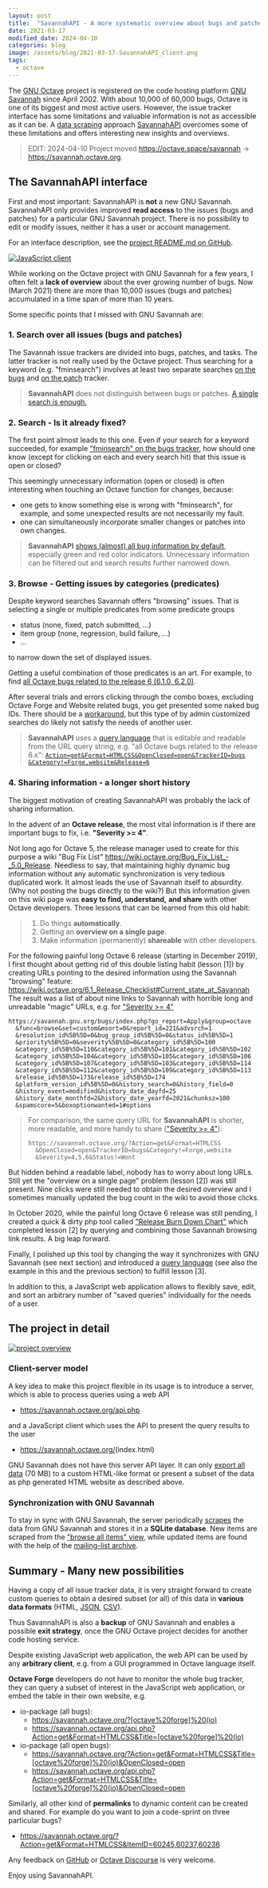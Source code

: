 ```yaml
---
layout: post
title:  "SavannahAPI - A more systematic overview about bugs and patches"
date: 2021-03-17
modified_date: 2024-04-10
categories: blog
image: /assets/blog/2021-03-17-SavannahAPI_client.png
tags:
  - octave
---
```


The [GNU Octave](https://octave.org) project is registered on the code hosting
platform [GNU Savannah](https://savannah.gnu.org/) since April 2002.
With about 10,000 of 60,000 bugs,
Octave is one of its biggest and most active users.
However, the issue tracker interface has some limitations
and valuable information is not as accessible as it can be.
A [data scraping](https://en.wikipedia.org/wiki/Web_scraping) approach
[SavannahAPI](https://github.com/gnu-octave/SavannahAPI)
overcomes some of these limitations
and offers interesting new insights and overviews.

> EDIT: 2024-04-10 Project moved <https://octave.space/savannah> &rarr; <https://savannah.octave.org>.


## The SavannahAPI interface

First and most important: SavannahAPI is **not** a new GNU Savannah.
SavannahAPI only provides improved **read access** to the issues
(bugs and patches) for a particular GNU Savannah project.
There is no possibility to edit or modify issues,
neither it has a user or account management.

For an interface description, see the
[project README.md on GitHub](https://github.com/gnu-octave/SavannahAPI).

[![JavaScript client](/assets/blog/2021-03-17-SavannahAPI_client.png)](https://savannah.octave.org/)

While working on the Octave project with GNU Savannah for a few years,
I often felt a **lack of overview** about the ever growing number of bugs.
Now (March 2021) there are more than 10,000 issues (bugs and patches)
accumulated in a time span of more than 10 years.

Some specific points that I missed with GNU Savannah are:


### 1. Search over all issues (bugs and patches)

The Savannah issue trackers are divided into bugs, patches, and tasks.
The latter tracker is not really used by the Octave project.
Thus searching for a keyword (e.g. "fminsearch")
involves at least two separate searches
[on the bugs](https://savannah.gnu.org/search/?Search=Search&words=fminsearch&type_of_search=bugs&only_group_id=1925&exact=1&max_rows=25#options)
and
[on the patch](https://savannah.gnu.org/search/?Search=Search&words=fminsearch&type_of_search=patch&only_group_id=1925&exact=1&max_rows=25#options)
tracker.

> **SavannahAPI** does not distinguish between bugs or patches.
> [A single search is enough.](https://savannah.octave.org/?Action=get&Format=HTMLCSS&OrderBy=TrackerID,!ItemID&Keywords=fminsearch)


### 2. Search - Is it already fixed?

The first point almost leads to this one.
Even if your search for a keyword succeeded, for example
["fminsearch" on the bugs tracker](https://savannah.gnu.org/search/?Search=Search&words=fminsearch&type_of_search=bugs&only_group_id=1925&exact=1&max_rows=25#options),
how should one know (except for clicking on each and every search hit)
that this issue is open or closed?

This seemingly unnecessary information (open or closed) is often interesting
when touching an Octave function for changes, because:
- one gets to know something else is wrong with "fminsearch", for example,
  and some unexpected results are not necessarily my fault.
- one can simultaneously incorporate smaller changes or patches into own changes.

> **SavannahAPI**
> [shows (almost) all bug information by default](https://savannah.octave.org/?Action=get&Format=HTMLCSS&OrderBy=TrackerID,!ItemID&Keywords=fminsearch),
> especially green and red color indicators.
> Unnecessary information can be filtered out and search results
> further narrowed down.

### 3. Browse - Getting issues by categories (predicates)

Despite keyword searches Savannah offers "browsing" issues.
That is selecting a single or multiple predicates from some predicate groups

- status (none, fixed, patch submitted, ...)
- item group (none, regression, build failure, ...)
- ...

to narrow down the set of displayed issues.

Getting a useful combination of those predicates is an art.
For example, to find
[all Octave bugs related to the release 6 (6.1.0, 6.2.0)](https://savannah.gnu.org/bugs/index.php?go_report=Apply&group=octave&func=browse&set=custom&msort=0&report_id=221&advsrch=1&resolution_id%5B%5D=0&bug_group_id%5B%5D=0&status_id%5B%5D=1&priority%5B%5D=0&severity%5B%5D=0&category_id%5B%5D=100&category_id%5B%5D=110&category_id%5B%5D=101&category_id%5B%5D=102&category_id%5B%5D=104&category_id%5B%5D=105&category_id%5B%5D=106&category_id%5B%5D=107&category_id%5B%5D=103&category_id%5B%5D=114&category_id%5B%5D=112&category_id%5B%5D=109&category_id%5B%5D=113&release_id%5B%5D=173&release_id%5B%5D=174&platform_version_id%5B%5D=0&history_search=0&history_field=0&history_event=modified&history_date_dayfd=25&history_date_monthfd=2&history_date_yearfd=2021&chunksz=100&spamscore=5&boxoptionwanted=1#options).

After several trials and errors clicking through the combo boxes,
excluding Octave Forge and Website related bugs,
you get presented some naked bug IDs.
There should be a [workaround](https://savannah.nongnu.org/support/?110340),
but this type of by admin customized searches do likely not satisfy the needs
of another user.

> **SavannahAPI** uses a
> [query language](https://github.com/gnu-octave/SavannahAPI#api-parameter-syntax-and-grammar)
> that is editable and readable from the URL query string,
> e.g. "all Octave bugs related to the release 6.x":
> [`Action=get&Format=HTMLCSS&OpenClosed=open&TrackerID=bugs` `&Category!=Forge,website&Release=6`](https://savannah.octave.org/?Action=get&Format=HTMLCSS&OpenClosed=open&TrackerID=bugs&Category!=Forge,website&Release=6)


### 4. Sharing information - a longer short history

The biggest motivation of creating SavannahAPI was probably the lack of
sharing information.

In the advent of an **Octave release**,
the most vital information is if there are important bugs to fix,
i.e. **"Severity >= 4"**.

Not long ago for Octave 5, the release manager used to create for this purpose
a wiki "Bug Fix List" <https://wiki.octave.org/Bug_Fix_List_-_5.0_Release>.
Needless to say, that maintaining highly dynamic bug information
without any automatic synchronization is very tedious duplicated work.
It almost leads the use of Savannah itself to absurdity.
(Why not posting the bugs directly to the wiki?)
But this information given on this wiki page was **easy to find, understand,**
**and share** with other Octave developers.
Three lessons that can be learned from this old habit:

> 1. Do things **automatically**.
> 2. Getting an **overview on a single page**.
> 3. Make information (permanently) **shareable** with other developers.

For the following painful long Octave 6 release (starting in December 2019),
I first thought about getting rid of this double listing habit (lesson [1])
by creating URLs pointing to the desired information using
the Savannah "browsing" feature:
<https://wiki.octave.org/6.1_Release_Checklist#Current_state_at_Savannah>
The result was a list of about nine links to Savannah
with horrible long and unreadable "magic" URLs,
e.g. for
["Severity >= 4"](https://savannah.gnu.org/bugs/index.php?go_report=Apply&group=octave&func=browse&set=custom&msort=0&report_id=101&advsrch=1&status_id%5B%5D=1&resolution_id%5B%5D=100&resolution_id%5B%5D=1&resolution_id%5B%5D=102&resolution_id%5B%5D=103&resolution_id%5B%5D=10&resolution_id%5B%5D=9&resolution_id%5B%5D=4&resolution_id%5B%5D=11&resolution_id%5B%5D=8&resolution_id%5B%5D=6&resolution_id%5B%5D=7&resolution_id%5B%5D=2&submitted_by%5B%5D=0&assigned_to%5B%5D=0&category_id%5B%5D=100&category_id%5B%5D=110&category_id%5B%5D=101&category_id%5B%5D=102&category_id%5B%5D=104&category_id%5B%5D=105&category_id%5B%5D=106&category_id%5B%5D=107&category_id%5B%5D=103&category_id%5B%5D=114&category_id%5B%5D=112&category_id%5B%5D=109&bug_group_id%5B%5D=0&severity%5B%5D=7&severity%5B%5D=8&severity%5B%5D=9&priority%5B%5D=0&summary=&details=&sumORdet=0&history_search=0&history_field=0&history_event=modified&history_date_dayfd=10&history_date_monthfd=12&history_date_yearfd=2019&chunksz=100&spamscore=5&boxoptionwanted=1#options)
```
https://savannah.gnu.org/bugs/index.php?go_report=Apply&group=octave
  &func=browse&set=custom&msort=0&report_id=221&advsrch=1
  &resolution_id%5B%5D=0&bug_group_id%5B%5D=0&status_id%5B%5D=1
  &priority%5B%5D=0&severity%5B%5D=0&category_id%5B%5D=100
  &category_id%5B%5D=110&category_id%5B%5D=101&category_id%5B%5D=102
  &category_id%5B%5D=104&category_id%5B%5D=105&category_id%5B%5D=106
  &category_id%5B%5D=107&category_id%5B%5D=103&category_id%5B%5D=114
  &category_id%5B%5D=112&category_id%5B%5D=109&category_id%5B%5D=113
  &release_id%5B%5D=173&release_id%5B%5D=174
  &platform_version_id%5B%5D=0&history_search=0&history_field=0
  &history_event=modified&history_date_dayfd=25
  &history_date_monthfd=2&history_date_yearfd=2021&chunksz=100
  &spamscore=5&boxoptionwanted=1#options
```

> For comparison,
> the same query URL for **SavannahAPI** is shorter, more readable,
> and more handy to share
> (["Severity >= 4"](https://savannah.octave.org/?Action=get&Format=HTMLCSS&OpenClosed=open&TrackerID=bugs&Category!=Forge,website&Severity=4,5,6&Status!=Wont)):
> ```
> https://savannah.octave.org/?Action=get&Format=HTMLCSS
>   &OpenClosed=open&TrackerID=bugs&Category!=Forge,website
>   &Severity=4,5,6&Status!=Wont
> ```

But hidden behind a readable label, nobody has to worry about long URLs.
Still yet the "overview on a single page" problem (lesson [2])
was still present.
Nine clicks were still needed to obtain the desired overview
and I sometimes manually updated the bug count in the wiki
to avoid those clicks.

In October 2020,
while the painful long Octave 6 release was still pending,
I created a quick & dirty php tool called
["Release Burn Down Chart"](https://octave.discourse.group/t/remaining-items-for-the-6-1-release/350)
which completed lesson [2] by querying and combining
those Savannah browsing link results.
A big leap forward.

Finally, I polished up this tool by changing the way it synchronizes with
GNU Savannah (see next section) and introduced a
[query language](https://github.com/gnu-octave/SavannahAPI#api-parameter-syntax-and-grammar)
(see also the example in this and the previous section) to fulfill lesson [3].

In addition to this, a JavaScript web application allows to
flexibly save, edit, and sort an arbitrary number of "saved queries"
individually for the needs of a user.


## The project in detail

[![project overview](/assets/blog/2021-03-17-project_overview_thumb.jpg)](https://raw.githubusercontent.com/gnu-octave/SavannahAPI/main/doc/project_overview.jpg)

### Client-server model

A key idea to make this project flexible in its usage is to introduce a server,
which is able to process queries using a web API

- <https://savannah.octave.org/api.php>

and a JavaScript client which uses the API to present the query results
to the user

- <https://savannah.octave.org/>(index.html)

GNU Savannah does not have this server API layer.
It can only
[export all data](https://savannah.gnu.org/bugs/export.php?group=octave)
(70 MB) to a custom HTML-like format
or present a subset of the data as php generated HTML website
as described above.


### Synchronization with GNU Savannah

To stay in sync with GNU Savannah,
the server periodically [scrapes](https://en.wikipedia.org/wiki/Web_scraping)
the data from GNU Savannah and stores it in a **SQLite database**.
New items are scraped from the
["browse all items" view](https://savannah.gnu.org/bugs/?group=octave),
while updated items are found with the help of the
[mailing-list archive](https://lists.gnu.org/archive/html/octave-bug-tracker/).


## Summary - Many new possibilities

Having a copy of all issue tracker data,
it is very straight forward to create custom queries to obtain
a desired subset (or all) of this data in **various data formats** (HTML,
[JSON](https://en.wikipedia.org/wiki/JSON),
[CSV](https://en.wikipedia.org/wiki/Comma-separated_values)).

Thus SavannahAPI is also a **backup** of GNU Savannah
and enables a possible **exit strategy**,
once the GNU Octave project decides for another code hosting service.

Despite existing JavaScript web application,
the web API can be used by any **arbitrary client**,
e.g. from a GUI programmed in Octave language itself.

**Octave Forge** developers do not have to monitor the whole bug tracker,
they can query a subset of interest in the JavaScript web application,
or embed the table in their own website, e.g.

- io-package (all bugs):
  - <https://savannah.octave.org/?[octave%20forge]%20(io)>
  - <https://savannah.octave.org/api.php?Action=get&Format=HTMLCSS&Title=[octave%20forge]%20(io)>
- io-package (all open bugs):
  - <https://savannah.octave.org/?Action=get&Format=HTMLCSS&Title=[octave%20forge]%20(io)&OpenClosed=open>
  - <https://savannah.octave.org/api.php?Action=get&Format=HTMLCSS&Title=[octave%20forge]%20(io)&OpenClosed=open>

Similarly, all other kind of **permalinks** to dynamic content can be created
and shared.
For example do you want to join a code-sprint on three particular bugs?
- <https://savannah.octave.org/?Action=get&Format=HTMLCSS&ItemID=60245,60237,60236>

Any feedback on [GitHub](https://github.com/gnu-octave/SavannahAPI) or
[Octave Discourse](https://octave.discourse.group/) is very welcome.

Enjoy using SavannahAPI.
